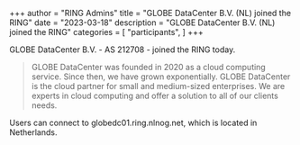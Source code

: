 +++
author = "RING Admins"
title = "GLOBE DataCenter B.V. (NL) joined the RING"
date = "2023-03-18"
description = "GLOBE DataCenter B.V. (NL) joined the RING"
categories = [
    "participants",
]
+++

GLOBE DataCenter B.V. - AS 212708 - joined the RING today.

> GLOBE DataCenter was founded in 2020 as a cloud computing service. Since then, we have grown exponentially. GLOBE DataCenter is the cloud partner for small and medium-sized enterprises. We are experts in cloud computing and offer a solution to all of our clients needs.

Users can connect to globedc01.ring.nlnog.net, which is located in Netherlands.
